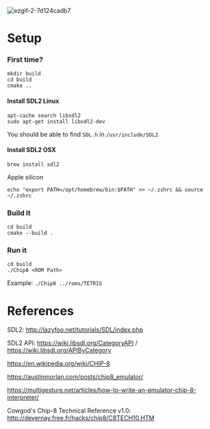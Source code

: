 ![ezgif-2-7d124cadb7](https://user-images.githubusercontent.com/35066207/174448574-5261839d-77ae-49b1-8c2f-3c35eb8a19c1.gif)

# Setup

### First time?
```
mkdir build
cd build
cmake ..
```

#### Install SDL2 Linux
```
apt-cache search libsdl2
sudo apt-get install libsdl2-dev
```
You should be able to find `SDL.h` in `/usr/include/SDL2`

#### Install SDL2 OSX
```
brew install sdl2
```
Apple silicon 
```
echo "export PATH=/opt/homebrew/bin:$PATH" >> ~/.zshrc && source ~/.zshrc
```

### Build it
```
cd build
cmake --build .
```

### Run it
```
cd build
./Chip8 <ROM Path>
```
Example: `./Chip8 ../roms/TETRIS`

# References
SDL2: http://lazyfoo.net/tutorials/SDL/index.php

SDL2 API: https://wiki.libsdl.org/CategoryAPI / https://wiki.libsdl.org/APIByCategory

https://en.wikipedia.org/wiki/CHIP-8

https://austinmorlan.com/posts/chip8_emulator/

https://multigesture.net/articles/how-to-write-an-emulator-chip-8-interpreter/

Cowgod's Chip-8 Technical Reference v1.0: http://devernay.free.fr/hacks/chip8/C8TECH10.HTM
